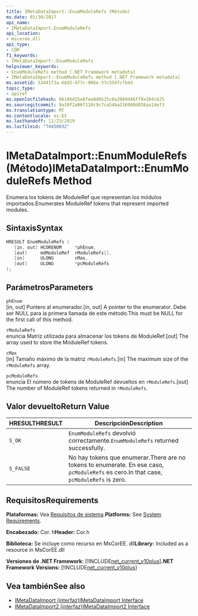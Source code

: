 ```yaml
---
title: IMetaDataImport::EnumModuleRefs (Método)
ms.date: 03/30/2017
api_name:
- IMetaDataImport.EnumModuleRefs
api_location:
- mscoree.dll
api_type:
- COM
f1_keywords:
- IMetaDataImport::EnumModuleRefs
helpviewer_keywords:
- EnumModuleRefs method [.NET Framework metadata]
- IMetaDataImport::EnumModuleRefs method [.NET Framework metadata]
ms.assetid: 53441f3a-68d2-477c-906e-37c55dfcfb4d
topic_type:
- apiref
ms.openlocfilehash: 66186d25e8fee0d6b25c0a2069d46ff9a104c625
ms.sourcegitcommit: 9a39f2a06f110c9c7ca54ba216900d038aa14ef3
ms.translationtype: MT
ms.contentlocale: es-ES
ms.lasthandoff: 11/23/2019
ms.locfileid: "74450032"
---
```

# <a name="imetadataimportenummodulerefs-method"></a><span data-ttu-id="bd595-102">IMetaDataImport::EnumModuleRefs (Método)</span><span class="sxs-lookup"><span data-stu-id="bd595-102">IMetaDataImport::EnumModuleRefs Method</span></span>
<span data-ttu-id="bd595-103">Enumera los tokens de ModuleRef que representan los módulos importados.</span><span class="sxs-lookup"><span data-stu-id="bd595-103">Enumerates ModuleRef tokens that represent imported modules.</span></span>  
  
## <a name="syntax"></a><span data-ttu-id="bd595-104">Sintaxis</span><span class="sxs-lookup"><span data-stu-id="bd595-104">Syntax</span></span>  
  
```cpp  
HRESULT EnumModuleRefs (  
   [in, out] HCORENUM     *phEnum,  
   [out]     mdModuleRef  rModuleRefs[],  
   [in]      ULONG        cMax,  
   [out]     ULONG        *pcModuleRefs  
);  
```  
  
## <a name="parameters"></a><span data-ttu-id="bd595-105">Parámetros</span><span class="sxs-lookup"><span data-stu-id="bd595-105">Parameters</span></span>  
 `phEnum`  
 <span data-ttu-id="bd595-106">[in, out] Puntero al enumerador.</span><span class="sxs-lookup"><span data-stu-id="bd595-106">[in, out] A pointer to the enumerator.</span></span> <span data-ttu-id="bd595-107">Debe ser NULL para la primera llamada de este método.</span><span class="sxs-lookup"><span data-stu-id="bd595-107">This must be NULL for the first call of this method.</span></span>  
  
 `rModuleRefs`  
 <span data-ttu-id="bd595-108">enuncia Matriz utilizada para almacenar los tokens de ModuleRef.</span><span class="sxs-lookup"><span data-stu-id="bd595-108">[out] The array used to store the ModuleRef tokens.</span></span>  
  
 `cMax`  
 <span data-ttu-id="bd595-109">[in] Tamaño máximo de la matriz `rModuleRefs`.</span><span class="sxs-lookup"><span data-stu-id="bd595-109">[in] The maximum size of the `rModuleRefs` array.</span></span>  
  
 `pcModuleRefs`  
 <span data-ttu-id="bd595-110">enuncia El número de tokens de ModuleRef devueltos en `rModuleRefs`.</span><span class="sxs-lookup"><span data-stu-id="bd595-110">[out] The number of ModuleRef tokens returned in `rModuleRefs`.</span></span>  
  
## <a name="return-value"></a><span data-ttu-id="bd595-111">Valor devuelto</span><span class="sxs-lookup"><span data-stu-id="bd595-111">Return Value</span></span>  
  
|<span data-ttu-id="bd595-112">HRESULT</span><span class="sxs-lookup"><span data-stu-id="bd595-112">HRESULT</span></span>|<span data-ttu-id="bd595-113">Descripción</span><span class="sxs-lookup"><span data-stu-id="bd595-113">Description</span></span>|  
|-------------|-----------------|  
|`S_OK`|<span data-ttu-id="bd595-114">`EnumModuleRefs` devolvió correctamente.</span><span class="sxs-lookup"><span data-stu-id="bd595-114">`EnumModuleRefs` returned successfully.</span></span>|  
|`S_FALSE`|<span data-ttu-id="bd595-115">No hay tokens que enumerar.</span><span class="sxs-lookup"><span data-stu-id="bd595-115">There are no tokens to enumerate.</span></span> <span data-ttu-id="bd595-116">En ese caso, `pcModuleRefs` es cero.</span><span class="sxs-lookup"><span data-stu-id="bd595-116">In that case, `pcModuleRefs` is zero.</span></span>|  
  
## <a name="requirements"></a><span data-ttu-id="bd595-117">Requisitos</span><span class="sxs-lookup"><span data-stu-id="bd595-117">Requirements</span></span>  
 <span data-ttu-id="bd595-118">**Plataformas:** Vea [Requisitos de sistema](../../../../docs/framework/get-started/system-requirements.md).</span><span class="sxs-lookup"><span data-stu-id="bd595-118">**Platforms:** See [System Requirements](../../../../docs/framework/get-started/system-requirements.md).</span></span>  
  
 <span data-ttu-id="bd595-119">**Encabezado:** Cor. h</span><span class="sxs-lookup"><span data-stu-id="bd595-119">**Header:** Cor.h</span></span>  
  
 <span data-ttu-id="bd595-120">**Biblioteca:** Se incluye como recurso en MsCorEE. dll</span><span class="sxs-lookup"><span data-stu-id="bd595-120">**Library:** Included as a resource in MsCorEE.dll</span></span>  
  
 <span data-ttu-id="bd595-121">**Versiones de .NET Framework:** [!INCLUDE[net_current_v10plus](../../../../includes/net-current-v10plus-md.md)]</span><span class="sxs-lookup"><span data-stu-id="bd595-121">**.NET Framework Versions:** [!INCLUDE[net_current_v10plus](../../../../includes/net-current-v10plus-md.md)]</span></span>  
  
## <a name="see-also"></a><span data-ttu-id="bd595-122">Vea también</span><span class="sxs-lookup"><span data-stu-id="bd595-122">See also</span></span>

- [<span data-ttu-id="bd595-123">IMetaDataImport (interfaz)</span><span class="sxs-lookup"><span data-stu-id="bd595-123">IMetaDataImport Interface</span></span>](../../../../docs/framework/unmanaged-api/metadata/imetadataimport-interface.md)
- [<span data-ttu-id="bd595-124">IMetaDataImport2 (interfaz)</span><span class="sxs-lookup"><span data-stu-id="bd595-124">IMetaDataImport2 Interface</span></span>](../../../../docs/framework/unmanaged-api/metadata/imetadataimport2-interface.md)
